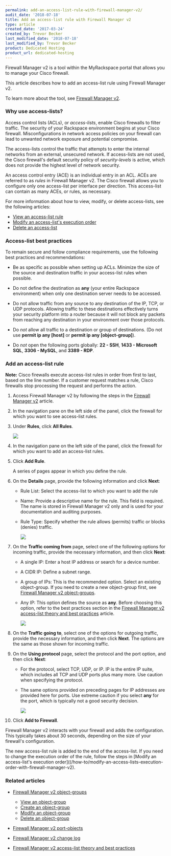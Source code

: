 ```yaml
---
permalink: add-an-access-list-rule-with-firewall-manager-v2/
audit_date: '2018-07-18'
title: Add an access-list rule with Firewall Manager v2
type: article
created_date: '2017-03-24'
created_by: Trevor Becker
last_modified_date: '2018-07-18'
last_modified_by: Trevor Becker
product: Dedicated Hosting
product_url: dedicated-hosting
---
```


Firewall Manager v2 is a tool within the MyRackspace portal that allows you to manage your Cisco firewall.

This article describes how to add an access-list rule using Firewall Manager v2.

To learn more about the tool, see [Firewall Manager v2](/how-to/firewall-manager-v2).

### Why use access-lists?

Access control lists (ACLs), or *access-lists*, enable Cisco firewalls to filter traffic. The security of your Rackspace environment begins at your Cisco firewall. Misconfigurations in network access policies on your firewall can lead to unwanted network exposure and potential compromise.

The access-lists control the traffic that attempts to enter the internal networks from an external, unsecured network. If access-lists are not used, the Cisco firewall's default security policy of _security-levels_ is active, which does not provide the highest level of network security.

An access control entry (ACE) is an individual entry in an ACL. ACEs are referred to as _rules_ in Firewall Manager v2. The Cisco firewall allows you to configure only one access-list per interface per direction. This access-list can contain as many ACEs, or rules, as necessary.

For more information about how to view, modify, or delete access-lists, see the following articles:

- [View an access-list rule](/how-to/view-an-access-list-rules-with-firewall-manager-v2)
- [Modify an access-list's execution order](/how-to/modify-an-access-lists-execution-order-with-firewall-manager-v2)
- [Delete an access-list](/how-to/delete-an-access-list-with-firewall-manager-v2)

### Access-list best practices

To remain secure and follow compliance requirements, use the following best practices and recommendations:

- Be as specific as possible when setting up ACLs. Minimize the size of the source and destination traffic in your access-list rules when possible.

- Do not define the destination as **any** (your entire Rackspace environment) when only one destination server needs to be accessed.

- Do not allow traffic from any source to any destination of the IP, TCP, or UDP protocols. Allowing traffic to these destinations effectively turns your security platform into a router because it will not block any packets from reaching any destination in your environment over those protocols.

- Do *not* allow all traffic to a destination or group of destinations. (Do not use **permit ip any [host]** or **permit ip any [object-group]**).

-  Do *not* open the following ports globally: **22 - SSH**, **1433 - Microsoft SQL**, **3306 - MySQL**, and **3389 - RDP**.

### Add an access-list rule

**Note:** Cisco firewalls execute access-list rules in order from first to last, based on the line number. If a customer request matches a rule, Cisco firewalls stop processing the request and performs the action.

1. Access Firewall Manager v2 by following the steps in the [Firewall Manager v2](/how-to/firewall-manager-v2) article.

2. In the navigation pane on the left side of the panel, click the firewall for which you want to see access-list rules.

3. Under **Rules**, click **All Rules**.

    <img src="{% asset_path dedicated-hosting/firewall-manager-v2-access-list-rules/image-rules.png %}" />

4. In the navigation pane on the left side of the panel, click the firewall for which you want to add an access-list rules.


5. Click **Add Rule**.

   A series of pages appear in which you define the rule.

6. On the **Details** page, provide the following information and click **Next**:

    - Rule List: Select the access-list to which you want to add the rule

    - Name: Provide a descriptive name for the rule. This field is required. The name is stored in Firewall Manager v2 only and is used for your documentation and auditing purposes.

    - Rule Type: Specify whether the rule allows (permits) traffic or blocks (denies) traffic.

       <img src="{% asset_path dedicated-hosting/firewall-manager-v2-access-list-rules/image-details.png %}" />

7. On the **Traffic coming from** page, select one of the following options for incoming traffic, provide the necessary information, and then click **Next**:

     - A single IP: Enter a host IP address or search for a device number.

     - A CIDR IP: Define a subnet range.

     - A group of IPs: This is the recommended option. Select an existing object-group. If you need to create a new object-group first, see [Firewall Manager v2 object-groups](/how-to/firewall-manager-v2-object-groups).

      - Any IP: This option defines the source as **any**. Before choosing this option, refer to the best practices section in the [Firewall Manager v2 access-list theory and best practices](/how-to/firewall-manager-v2-access-list-theory-and-best-practices) article.

         <img src="{% asset_path dedicated-hosting/firewall-manager-v2-access-list-rules/image-traffic-coming-from.png %}" />

8. On the **Traffic going to**, select one of the options for outgoing traffic, provide the necessary information, and then click **Next**. The options are the same as those shown for incoming traffic.

9. On the **Using protocol** page, select the protocol and the port option, and then click **Next**:

    - For the protocol, select TCP, UDP, or IP. IP is the entire IP suite, which includes all TCP and UDP ports plus many more. Use caution when specifying the protocol.

    -  The same options provided on preceding pages for IP addresses are provided here for ports. Use extreme caution if you select **any** for the port, which is typically not a good security decision.     

       <img src="{% asset_path dedicated-hosting/firewall-manager-v2-access-list-rules/image-using-protocol.png %}" />

10. Click **Add to Firewall**.

Firewall Manager v2 interacts with your firewall and adds the configuration. This typically takes about 30 seconds, depending on the size of your firewall's configuration.

The new access-list rule is added to the end of the access-list. If you need to change the execution order of the rule, follow the steps in [Modify an access-list's execution order]((/how-to/modify-an-access-lists-execution-order-with-firewall-manager-v2).

### Related articles

- [Firewall Manager v2 object-groups](/how-to/firewall-manager-v2-object-groups)

   - [View an object-group](/how-to/view-an-object-group-with-firewall-manager-v2)
   - [Create an object-group](/how-to/create-an-object-group-with-firewall-manager-v2)
   - [Modify an object-group](/how-to/modify-an-object-group-with-firewall-manager-v2)
   - [Delete an object-group](/how-to/delete-an-object-group-with-firewall-manager-v2)

- [Firewall Manager v2 port-objects](/how-to/firewall-manager-v2-port-groups)
- [Firewall Manager v2 change log](/how-to/firewall-manager-v2-change-log)
- [Firewall Manager v2 access-list theory and best practices](/how-to/firewall-manager-v2-access-list-theory-and-best-practices)
